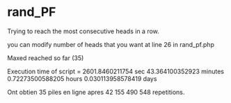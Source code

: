 # rand_PF
Trying to reach the most consecutive heads in a row.

you can modify number of heads that you want at line 26 in rand_pf.php

Maxed reached so far (35)


Execution time of script = 2601.8460211754 sec
43.364100352923 minutes
0.72273500588205 hours
0.030113958578419 days

Ont obtien 35 piles en ligne apres 42 155 490 548 repetitions.
